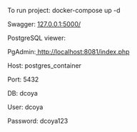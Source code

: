 To run project: docker-compose up -d

Swagger: [127.0.0.1:5000/ ](http://127.0.0.1:5000/apidocs/)

PostgreSQL viewer:

PgAdmin:[ http://localhost:8081/index.php](http://127.0.0.1:5050/browser/)

Host: postgres_container

Port: 5432

DB: dcoya

User: dcoya

Password: dcoya123
